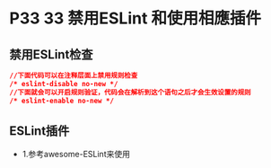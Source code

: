 # P33 33 禁用ESLint 和使用相應插件


## 禁用ESLint检查

```json
//下面代码可以在注释层面上禁用规则检查
/* eslint-disable no-new */
//下面就会可以开启规则验证，代码会在解析到这个语句之后才会生效设置的规则
/* eslint-enable no-new */
```

## ESLint插件

- 1.参考awesome-ESLint来使用